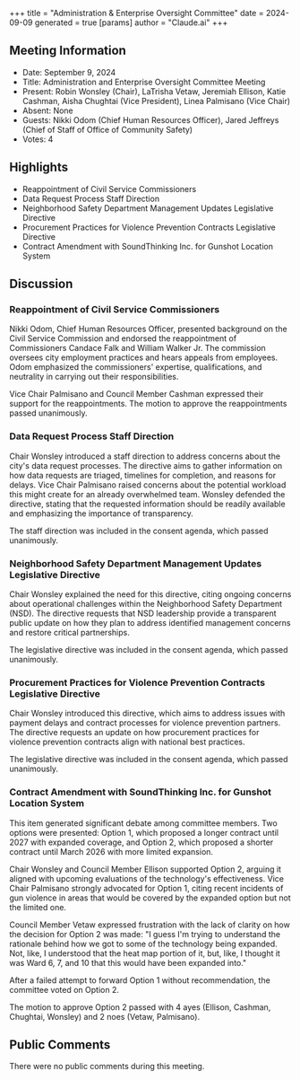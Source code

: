 +++
title = "Administration & Enterprise Oversight Committee"
date = 2024-09-09
 generated = true
[params]
  author = "Claude.ai"
+++

## Meeting Information

- Date: September 9, 2024
- Title: Administration and Enterprise Oversight Committee Meeting
- Present: Robin Wonsley (Chair), LaTrisha Vetaw, Jeremiah Ellison, Katie Cashman, Aisha Chughtai (Vice President), Linea Palmisano (Vice Chair)
- Absent: None
- Guests: Nikki Odom (Chief Human Resources Officer), Jared Jeffreys (Chief of Staff of Office of Community Safety)
- Votes: 4

## Highlights

- Reappointment of Civil Service Commissioners
- Data Request Process Staff Direction
- Neighborhood Safety Department Management Updates Legislative Directive
- Procurement Practices for Violence Prevention Contracts Legislative Directive
- Contract Amendment with SoundThinking Inc. for Gunshot Location System

## Discussion

### Reappointment of Civil Service Commissioners

Nikki Odom, Chief Human Resources Officer, presented background on the Civil Service Commission and endorsed the reappointment of Commissioners Candace Falk and William Walker Jr. The commission oversees city employment practices and hears appeals from employees. Odom emphasized the commissioners' expertise, qualifications, and neutrality in carrying out their responsibilities. 

Vice Chair Palmisano and Council Member Cashman expressed their support for the reappointments. The motion to approve the reappointments passed unanimously.

### Data Request Process Staff Direction

Chair Wonsley introduced a staff direction to address concerns about the city's data request processes. The directive aims to gather information on how data requests are triaged, timelines for completion, and reasons for delays. Vice Chair Palmisano raised concerns about the potential workload this might create for an already overwhelmed team. Wonsley defended the directive, stating that the requested information should be readily available and emphasizing the importance of transparency.

The staff direction was included in the consent agenda, which passed unanimously.

### Neighborhood Safety Department Management Updates Legislative Directive

Chair Wonsley explained the need for this directive, citing ongoing concerns about operational challenges within the Neighborhood Safety Department (NSD). The directive requests that NSD leadership provide a transparent public update on how they plan to address identified management concerns and restore critical partnerships.

The legislative directive was included in the consent agenda, which passed unanimously.

### Procurement Practices for Violence Prevention Contracts Legislative Directive

Chair Wonsley introduced this directive, which aims to address issues with payment delays and contract processes for violence prevention partners. The directive requests an update on how procurement practices for violence prevention contracts align with national best practices.

The legislative directive was included in the consent agenda, which passed unanimously.

### Contract Amendment with SoundThinking Inc. for Gunshot Location System

This item generated significant debate among committee members. Two options were presented: Option 1, which proposed a longer contract until 2027 with expanded coverage, and Option 2, which proposed a shorter contract until March 2026 with more limited expansion.

Chair Wonsley and Council Member Ellison supported Option 2, arguing it aligned with upcoming evaluations of the technology's effectiveness. Vice Chair Palmisano strongly advocated for Option 1, citing recent incidents of gun violence in areas that would be covered by the expanded option but not the limited one.

Council Member Vetaw expressed frustration with the lack of clarity on how the decision for Option 2 was made: "I guess I'm trying to understand the rationale behind how we got to some of the technology being expanded. Not, like, I understood that the heat map portion of it, but, like, I thought it was Ward 6, 7, and 10 that this would have been expanded into."

After a failed attempt to forward Option 1 without recommendation, the committee voted on Option 2. 

The motion to approve Option 2 passed with 4 ayes (Ellison, Cashman, Chughtai, Wonsley) and 2 noes (Vetaw, Palmisano).

## Public Comments

There were no public comments during this meeting.
